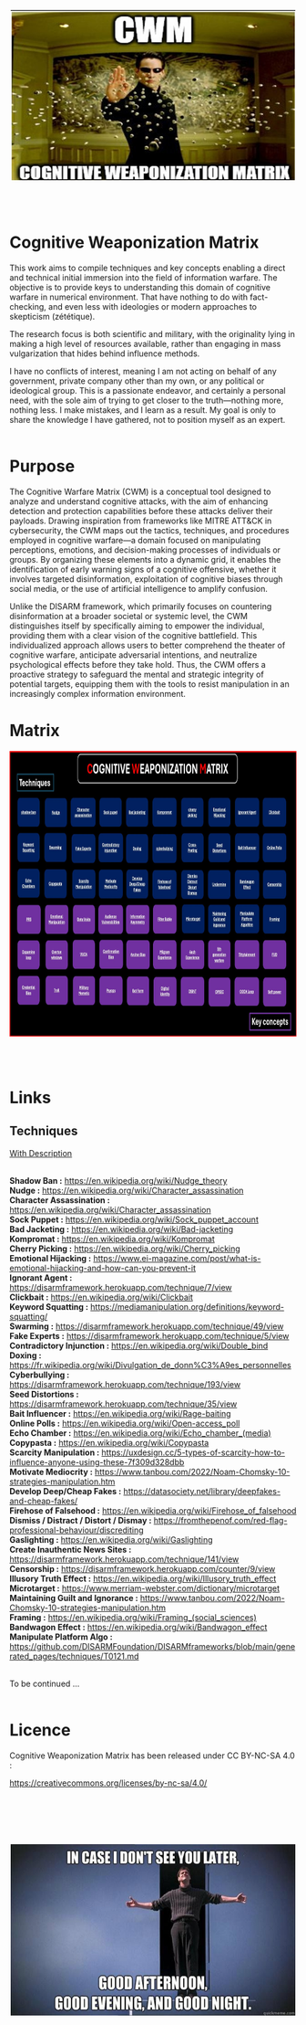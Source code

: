 
<p align="center">
  <img width="500" height="300" src="./Image/matrix.jpg">
</p>

<br>
<br>

# Cognitive Weaponization Matrix


This work aims to compile techniques and key concepts enabling a direct and technical initial immersion into the field of information warfare.
The objective is to provide keys to understanding this domain of cognitive warfare in numerical environment. That have nothing to do with fact-checking, and even less with ideologies or modern approaches to skepticism (zététique). 

The research focus is both scientific and military, with the originality lying in making a high level of resources available, rather than engaging in mass vulgarization that hides behind influence methods.

I have no conflicts of interest, meaning I am not acting on behalf of any government, private company other than my own, or any political or ideological group. This is a passionate endeavor, and certainly a personal need, 
with the sole aim of trying to get closer to the truth—nothing more, nothing less. I make mistakes, and I learn as a result. My goal is only to share the knowledge I have gathered, not to position myself as an expert.
<br><br>

# Purpose

The Cognitive Warfare Matrix (CWM) is a conceptual tool designed to analyze and understand cognitive attacks, with the aim of enhancing detection and protection capabilities before these attacks deliver their payloads. Drawing inspiration from frameworks like MITRE ATT&CK in cybersecurity, the CWM maps out the tactics, techniques, and procedures employed in cognitive warfare—a domain focused on manipulating perceptions, emotions, and decision-making processes of individuals or groups. By organizing these elements into a dynamic grid, it enables the identification of early warning signs of a cognitive offensive, whether it involves targeted disinformation, exploitation of cognitive biases through social media, or the use of artificial intelligence to amplify confusion.

Unlike the DISARM framework, which primarily focuses on countering disinformation at a broader societal or systemic level, the CWM distinguishes itself by specifically aiming to empower the individual, providing them with a clear vision of the cognitive battlefield. This individualized approach allows users to better comprehend the theater of cognitive warfare, anticipate adversarial intentions, and neutralize psychological effects before they take hold. Thus, the CWM offers a proactive strategy to safeguard the mental and strategic integrity of potential targets, equipping them with the tools to resist manipulation in an increasingly complex information environment.


# Matrix

<p align="center">
  <img width="900" height="500" src="https://github.com/Anadema/BONE-FLAG/blob/main/Framework/CWM.jpg">
</p>
<br><br>


# Links

## Techniques

<a href="./Techniques/Technique_description.md">With Description</a><br><br>

<b>Shadow Ban :</b> https://en.wikipedia.org/wiki/Nudge_theory<br>
<b>Nudge :</b> https://en.wikipedia.org/wiki/Character_assassination<br>
<b>Character Assassination :</b> https://en.wikipedia.org/wiki/Character_assassination<br>
<b>Sock Puppet :</b> https://en.wikipedia.org/wiki/Sock_puppet_account<br>
<b>Bad Jacketing :</b> https://en.wikipedia.org/wiki/Bad-jacketing<br>
<b>Kompromat :</b> https://en.wikipedia.org/wiki/Kompromat<br>
<b>Cherry Picking :</b> https://en.wikipedia.org/wiki/Cherry_picking<br>
<b>Emotional Hijacking :</b> https://www.ei-magazine.com/post/what-is-emotional-hijacking-and-how-can-you-prevent-it<br>
<b>Ignorant Agent :</b> https://disarmframework.herokuapp.com/technique/7/view<br>
<b>Clickbait :</b> https://en.wikipedia.org/wiki/Clickbait<br>
<b>Keyword Squatting :</b> https://mediamanipulation.org/definitions/keyword-squatting/<br>
<b>Swarming :</b> https://disarmframework.herokuapp.com/technique/49/view<br>
<b>Fake Experts :</b> https://disarmframework.herokuapp.com/technique/5/view<br>
<b>Contradictory Injunction :</b> https://en.wikipedia.org/wiki/Double_bind<br>
<b>Doxing :</b> https://fr.wikipedia.org/wiki/Divulgation_de_donn%C3%A9es_personnelles<br>
<b>Cyberbullying :</b> https://disarmframework.herokuapp.com/technique/193/view<br>
<b>Seed Distortions :</b> https://disarmframework.herokuapp.com/technique/35/view<br>
<b>Bait Influencer :</b> https://en.wikipedia.org/wiki/Rage-baiting<br>
<b>Online Polls :</b> https://en.wikipedia.org/wiki/Open-access_poll<br>
<b>Echo Chamber :</b> https://en.wikipedia.org/wiki/Echo_chamber_(media)<br>
<b>Copypasta :</b> https://en.wikipedia.org/wiki/Copypasta<br>
<b>Scarcity Manipulation :</b> https://uxdesign.cc/5-types-of-scarcity-how-to-influence-anyone-using-these-7f309d328dbb<br>
<b>Motivate Mediocrity :</b> https://www.tanbou.com/2022/Noam-Chomsky-10-strategies-manipulation.htm<br>
<b>Develop Deep/Cheap Fakes :</b> https://datasociety.net/library/deepfakes-and-cheap-fakes/<br>
<b>Firehose of Falsehood :</b> https://en.wikipedia.org/wiki/Firehose_of_falsehood<br>
<b>Dismiss / Distract / Distort / Dismay :</b> https://fromthepenof.com/red-flag-professional-behaviour/discrediting<br>
<b>Gaslighting :</b> https://en.wikipedia.org/wiki/Gaslighting<br>
<b>Create Inauthentic News Sites :</b> https://disarmframework.herokuapp.com/technique/141/view<br>
<b>Censorship :</b> https://disarmframework.herokuapp.com/counter/9/view<br>
<b>Illusory Truth Effect :</b> https://en.wikipedia.org/wiki/Illusory_truth_effect<br>
<b>Microtarget :</b> https://www.merriam-webster.com/dictionary/microtarget<br>
<b>Maintaining Guilt and Ignorance :</b> https://www.tanbou.com/2022/Noam-Chomsky-10-strategies-manipulation.htm<br>
<b>Framing :</b> https://en.wikipedia.org/wiki/Framing_(social_sciences)<br>
<b>Bandwagon Effect :</b> https://en.wikipedia.org/wiki/Bandwagon_effect<br>
<b>Manipulate Platform Algo :</b> https://github.com/DISARMFoundation/DISARMframeworks/blob/main/generated_pages/techniques/T0121.md<br><br>

To be continued ...
<br><br>

# Licence

Cognitive Weaponization Matrix has been released under CC BY-NC-SA 4.0 :

https://creativecommons.org/licenses/by-nc-sa/4.0/<br><br><br><br><br><br>

<p align="center">
  <img width="500" height="300" src="./Image/truman.jpg">
</p>
